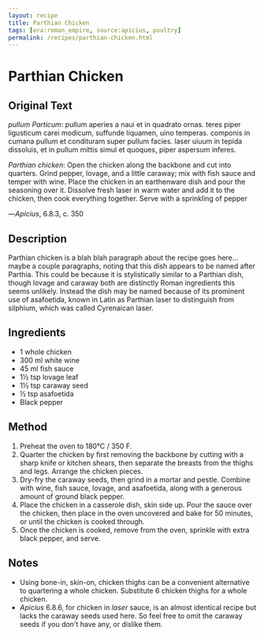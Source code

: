 ```yaml
---
layout: recipe
title: Parthian Chicken
tags: [era:roman_empire, source:apicius, poultry]
permalink: /recipes/parthian-chicken.html
---
```


# Parthian Chicken

## Original Text
*pullum Particum*: pullum aperies a naui et in quadrato ornas. teres piper ligusticum carei modicum, suffunde liquamen, uino temperas. componis in cumana pullum et condituram super pullum facies. laser uiuum in tepida dissoluis, et in pullum mittis simul et quoques, piper aspersum inferes.

*Parthian chicken*: Open the chicken along the backbone and cut into quarters. Grind pepper, lovage, and a little caraway; mix with fish sauce and temper with wine. Place the chicken in an earthenware dish and pour the seasoning over it. Dissolve fresh laser in warm water and add it to the chicken, then cook everything together. Serve with a sprinkling of pepper

—*Apicius*, 6.8.3, c. 350

## Description
Parthian chicken is a blah blah paragraph about the recipe goes here… maybe a couple paragraphs, noting that this dish appears to be named after Parthia. This could be because it is stylistically similar to a Parthian dish, though lovage and caraway both are distinctly Roman ingredients this seems unlikely. Instead the dish may be named because of its prominent use of asafoetida, known in Latin as Parthian laser to distinguish from silphium, which was called Cyrenaican laser.

## Ingredients
- 1 whole chicken
- 300 ml white wine
- 45 ml fish sauce
- 1½ tsp lovage leaf
- 1½ tsp caraway seed
- ½ tsp asafoetida
- Black pepper

## Method
1. Preheat the oven to 180°C / 350 F.
2. Quarter the chicken by first removing the backbone by cutting with a sharp knife or kitchen shears, then separate the breasts from the thighs and legs. Arrange the chicken pieces.
3. Dry-fry the caraway seeds, then grind in a mortar and pestle. Combine with wine, fish sauce, lovage, and asafoetida, along with a generous amount of ground black pepper.
4. Place the chicken in a casserole dish, skin side up. Pour the sauce over the chicken, then place in the oven uncovered and bake for 50 minutes, or until the chicken is cooked through.
5. Once the chicken is cooked, remove from the oven, sprinkle with extra black pepper, and serve.

## Notes
- Using bone-in, skin-on, chicken thighs can be a convenient alternative to quartering a whole chicken. Substitute 6 chicken thighs for a whole chicken.
- *Apicius* 6.8.6, for chicken in *laser* sauce, is an almost identical recipe but lacks the caraway seeds used here. So feel free to omit the caraway seeds if you don't have any, or dislike them.
